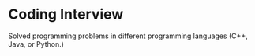 # Coding Interview

Solved programming problems in different programming languages (C++, Java, or Python.)
